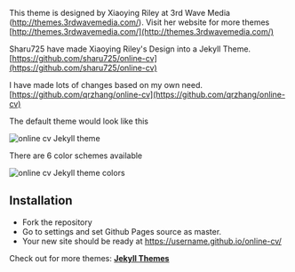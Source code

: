 This theme is designed by Xiaoying Riley at 3rd Wave Media (http://themes.3rdwavemedia.com/). Visit her website for more themes [http://themes.3rdwavemedia.com/](http://themes.3rdwavemedia.com/)


Sharu725 have made Xiaoying Riley's Design into a Jekyll Theme.
[https://github.com/sharu725/online-cv](https://github.com/sharu725/online-cv)

I have made lots of changes based on my own need.
[https://github.com/qrzhang/online-cv](https://github.com/qrzhang/online-cv)

The default theme would look like this

![online cv Jekyll theme](https://github.com/qrzhang/online-cv/blob/qz_page/assets/images/online-cv-jekyll-theme.png)

There are 6 color schemes available

![online cv Jekyll theme colors](https://github.com/qrzhang/online-cv/blob/qz_page/assets/images/online-cv-jekyll-theme-colors.png)

## Installation
* Fork the repository
* Go to settings and set Github Pages source as master.
* Your new site should be ready at https://username.github.io/online-cv/

Check out for more themes: [**Jekyll Themes**](http://jekyll-themes.com)